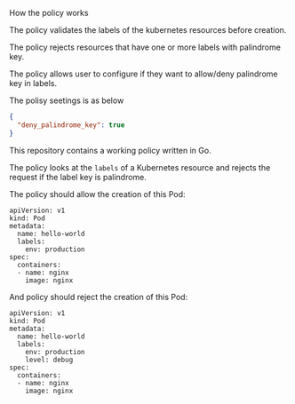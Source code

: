 How the policy works

The policy validates the labels of the kubernetes resources before creation.

The policy rejects resources that have one or more labels with palindrome key.

The policy allows user to configure if they want to allow/deny palindrome key in labels. 

The polisy seetings is as below

```json
{
  "deny_palindrome_key": true
}
```

This repository contains a working policy written in Go.

The policy looks at the `labels` of a Kubernetes resource and rejects the request
if the label key is palindrome.

The policy should allow the creation of this Pod:
```
apiVersion: v1
kind: Pod
metadata:
  name: hello-world
  labels:
    env: production
spec:
  containers:
  - name: nginx
    image: nginx
```

And policy should reject the creation of this Pod:
```
apiVersion: v1
kind: Pod
metadata:
  name: hello-world
  labels:
    env: production
    level: debug
spec:
  containers:
  - name: nginx
    image: nginx
```
